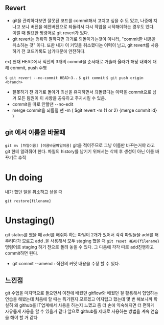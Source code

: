 ## Revert

- git을 관리하다보면 잘못된 코드를 commit해서 고치고 싶을 수 도 있고, 나중에 지나고 보니 버전을 예전버전으로 되돌려서 다시 작업을 시작해야하는 경우도 있다. 이럴 때 필요한 명령어로  git revert가 있다. 
- git revert는 정확히 말하자면 과거로 되돌아가는것이 아니라, "commit한 내용을 취소하는 것" 이다. 또한 내가 이 커밋을 취소했다는 이력이 남고, git revert를 사용하기 전 코드기록도 남기때문에 안전하다.

ex) 현재 HEAD에서 직전의 3개의 commit을 순서대로 거슬러 올라가 해당 내역에 대해
commit, push 수행

`$ git revert --no-commit HEAD~3..`
`$ git commit`
`$ git push origin <branch>`

- 잘못하기 전 과거로 돌아가 최신을 유지하면서 되돌렸다는 이력을 commit으로 남겨 모든 팀원이 이 사항을 공유하고 주지시킬 수 있음.
- commit을 따로 안할땐 --no-edit
- merge commit을 되돌릴 땐 -m ( $git revert -m {1 or 2} {merge commit id} )

## git 에서 이름을 바꿀때 
`git mv [파일이름] [이름바꿀파일이름]`
 git을 적어주므로 그냥 이름만 바꾸는거야 라고 git 한테 알려줘야 한다. 
 파일의 history를 남기기 위해서는 삭제 후 생성이 아닌 이름 바꾸기로 추적 

# Un doing 
내가 했던 일을 취소하고 싶을 때

`git restore{filename}`

# Unstaging()
git status를 했을 때 add를 해줘야 하는 파일이 2개가 있어서 각각 파일들을 add를 해주려다가 모르고 add .을 사용해서 모두 staging 했을 때 
`git reset HEAD{filename}`명령어로  staging 하기 전으로 돌려 놓을 수 있다. 
그 다음에 각각 따로 add진행하고 commit하면 된다. 

- git commit --amend : 직전의 커밋 내용을 수정 할 수 있다. 

## 느낀점 
git 수업을 마지막으로 들으면서 이전에 배웠던 gitflow와 배웠던 걸 활용해서 협업하는 연습을 해봤는데 처음에 할 때는 뭐가뭔지 모르겠고 어지럽고 했는데 몇 번 해보니까 확실히 왜 github를 IT업계에서 사용을 하는지 느꼈고 좀 더 손에 익숙해지면 더 편하게 자유롭게 사용을 할 수 있을거 같다 
앞으로 github를 제대로 사용하는 방법을 계속 연습을 해야 할 거 같다
